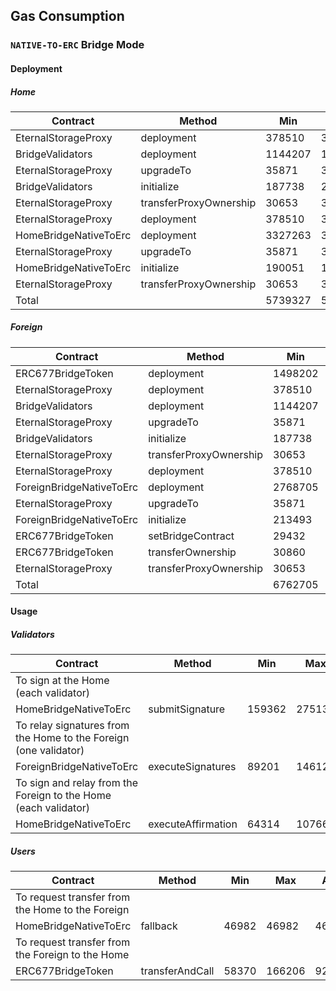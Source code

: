 ## Gas Consumption

### `NATIVE-TO-ERC` Bridge Mode

#### Deployment
##### Home
 Contract | Method | Min | Max | Avg
----  | ---- | ---- | ---- | ----
EternalStorageProxy|deployment|378510|378510|378510
BridgeValidators|deployment|1144207|1144207|1144207
EternalStorageProxy|upgradeTo|35871|30924|30913
BridgeValidators|initialize|187738|280847|253949
EternalStorageProxy|transferProxyOwnership|30653|30653|30653
EternalStorageProxy|deployment|378510|378510|378510
HomeBridgeNativeToErc|deployment|3327263|3327263|3327263
EternalStorageProxy|upgradeTo|35871|30924|30913
HomeBridgeNativeToErc|initialize|190051|190947|190755
EternalStorageProxy|transferProxyOwnership|30653|30653|30653
Total| |5739327|5823438|5796326

##### Foreign
 Contract | Method | Min | Max | Avg
----  | ---- | ---- | ---- | ----
ERC677BridgeToken|deployment|1498202|1499226|1498829
EternalStorageProxy|deployment|378510|378510|378510
BridgeValidators|deployment|1144207|1144207|1144207
EternalStorageProxy|upgradeTo|35871|30924|30913
BridgeValidators|initialize|187738|280847|253949
EternalStorageProxy|transferProxyOwnership|30653|30653|30653
EternalStorageProxy|deployment|378510|378510|378510
ForeignBridgeNativeToErc|deployment|2768705|2768705|2768705
EternalStorageProxy|upgradeTo|35871|30924|30913
ForeignBridgeNativeToErc|initialize|213493|213557|213549
ERC677BridgeToken|setBridgeContract|29432|44432|39432
ERC677BridgeToken|transferOwnership|30860|30924|30913
EternalStorageProxy|transferProxyOwnership|30653|30653|30653
Total| |6762705|6862072|6829736

#### Usage

##### Validators

 Contract | Method | Min | Max | Avg
----  | ---- | ---- | ---- | ----
To sign at the Home (each validator)|
HomeBridgeNativeToErc|submitSignature|159362|275135|220127
To relay signatures from the Home to the Foreign (one validator)|
ForeignBridgeNativeToErc|executeSignatures|89201|146127|120917
To sign and relay from the Foreign to the Home (each validator)|
HomeBridgeNativeToErc|executeAffirmation|64314|107669|83596

##### Users

 Contract | Method | Min | Max | Avg
----  | ---- | ---- | ---- | ----
To request transfer from the Home to the Foreign|
HomeBridgeNativeToErc|fallback|46982|46982|46982
To request transfer from the Foreign to the Home|
ERC677BridgeToken|transferAndCall|58370|166206|92399  
